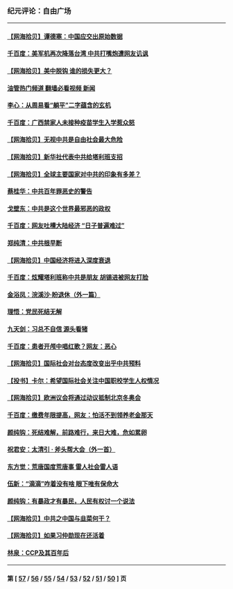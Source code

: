 ### 纪元评论：自由广场
---
#### [【网海拾贝】谭德塞：中国应交出原始数据](../../pages/nsc993/n13095308.md?07180330) 
#### [千百度：美军机再次降落台湾 中共打嘴炮遭网友讥讽](../../pages/nsc993/n13095250.md?07180330) 
#### [【网海拾贝】美中脱钩 谁的损失更大？](../../pages/nsc993/n13093068.md?07180330) 
#### [油管热门频道 翻墙必看视频 新闻](ok?07180330)
#### [李心：从周易看“躺平”二字蕴含的玄机](../../pages/nsc993/n13091424.md?07180330) 
#### [千百度：广西禁家人未接种疫苗学生入学惹众怒](../../pages/nsc993/n13090506.md?07180330) 
#### [【网海拾贝】无视中共是自由社会最大危险](../../pages/nsc993/n13089767.md?07180330) 
#### [【网海拾贝】新华社代表中共给塔利班支招](../../pages/nsc993/n13087892.md?07180330) 
#### [【网海拾贝】全球主要国家对中共的印象有多差？](../../pages/nsc993/n13085788.md?07180330) 
#### [蔡桂华：中共百年罪恶史的警告](../../pages/nsc993/n13085715.md?07180330) 
#### [戈壁东：中共是这个世界最邪恶的政权](../../pages/nsc993/n13085641.md?07180330) 
#### [千百度：网友吐槽大陆经济 “日子普遍难过”](../../pages/nsc993/n13085475.md?07180330) 
#### [郑纯清：中共根早断](../../pages/nsc993/n13084579.md?07180330) 
#### [【网海拾贝】中国经济将进入深度衰退](../../pages/nsc993/n13082552.md?07180330) 
#### [千百度：炫耀塔利班称中共是朋友  胡锡进被网友打脸](../../pages/nsc993/n13081538.md?07180330) 
#### [金浴凤：浣溪沙·盼退休（外一篇）](../../pages/nsc993/n13081560.md?07180330) 
#### [理悟：党民死结无解](../../pages/nsc993/n13081552.md?07180330) 
#### [九天剑：习总不自信 源头看猪](../../pages/nsc993/n13081197.md?07180330) 
#### [千百度：患者开颅中唱红歌？网友：恶心](../../pages/nsc993/n13080377.md?07180330) 
#### [【网海拾贝】国际社会对台态度改变出乎中共预料](../../pages/nsc993/n13080968.md?07180330) 
#### [【投书】卡尔：希望国际社会关注中国职校学生人权情况](../../pages/nsc993/n13080410.md?07180330) 
#### [【网海拾贝】欧洲议会将通过动议抵制北京冬奥会](../../pages/nsc993/n13078156.md?07180330) 
#### [千百度：缴费年限提高，网友：怕活不到领养老金那天](../../pages/nsc993/n13078088.md?07180330) 
#### [颜纯钩：死结难解，前路难行，来日大难，危如累卵](../../pages/nsc993/n13077179.md?07180330) 
#### [祝君安：太清引 · 斧头帮大会（外一首）](../../pages/nsc993/n13077162.md?07180330) 
#### [东方觉：荒唐国度荒唐事 雷人社会雷人语](../../pages/nsc993/n13075917.md?07180330) 
#### [伍新：“滴滴”咋着没有啥 眼下唯有保命大](../../pages/nsc993/n13075894.md?07180330) 
#### [颜纯钩：有暴政才有暴民，人民有权讨一个说法](../../pages/nsc993/n13075734.md?07180330) 
#### [【网海拾贝】中共之中国与韭菜何干？](../../pages/nsc993/n13075428.md?07180330) 
#### [【网海拾贝】如果习仲勋现在还活着](../../pages/nsc993/n13073410.md?07180330) 
#### [林泉：CCP及其百年后](../../pages/nsc993/n13073226.md?07180330) 

---
#### 第 [ [57](./57.md?07180330) / [56](./56.md?07180330) / [55](./55.md?07180330) / [54](./54.md?07180330) / [53](./53.md?07180330) / [52](./52.md?07180330) / [51](./51.md?07180330) / [50](./50.md?07180330) ] 页
